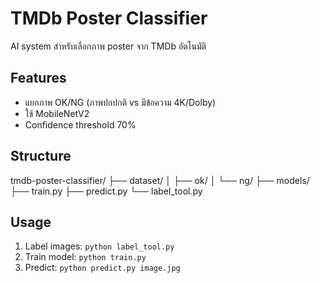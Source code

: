 # TMDb Poster Classifier

AI system สำหรับเลือกภาพ poster จาก TMDb อัตโนมัติ

## Features
- แยกภาพ OK/NG (ภาพปกปกติ vs มีข้อความ 4K/Dolby)
- ใช้ MobileNetV2 
- Confidence threshold 70%

## Structure
tmdb-poster-classifier/
├── dataset/
│   ├── ok/
│   └── ng/
├── models/
├── train.py
├── predict.py
└── label_tool.py

## Usage
1. Label images: `python label_tool.py`
2. Train model: `python train.py`
3. Predict: `python predict.py image.jpg`
